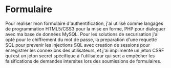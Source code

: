# Formulaire
Pour realiser mon formulaire d'authentification, j'ai utilisé comme langages de programmation HTML5/CSS3 pour la mise en forme, PHP pour dialoguer avec ma base de données MySQL. Pour les solutions de securisation j'ai opté pour le chiffrement du mot de passe, la preparation d'une requette SQL pour prevenir les injections SQL avec creation de sessions pour enregistrer les connexions des utilisateurs, et j'ai implimenté un jeton CSRF qui est un jeton secret spécifique à l'utilisateur qui sert a empêcher les falsifications de demandes intersites lors des soumissions de formulaires.
